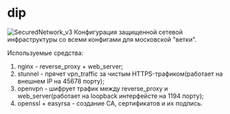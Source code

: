 # dip
![SecuredNetwork_v3](https://user-images.githubusercontent.com/51214083/159584320-f4021206-b435-4cba-96d6-0e57e000911a.jpg)
Конфигурация защищенной сетевой инфраструктуры со всеми конфигами для московской "ветки".

Используемые средства:
1. nginx - reverse_proxy + web_server;
2. stunnel - прячет vpn_traffic за чистым HTTPS-трафиком(работает на внешнем IP на 45678 порту);
3. openvpn - шифрует трафик между reverse_proxy и web_server(работает на loopback интерфейсте на 1194 порту);
4. openssl + easyrsa - создание CA, сертификатов и их подпись.
